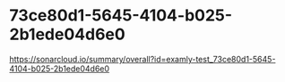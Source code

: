 # 73ce80d1-5645-4104-b025-2b1ede04d6e0
https://sonarcloud.io/summary/overall?id=examly-test_73ce80d1-5645-4104-b025-2b1ede04d6e0
